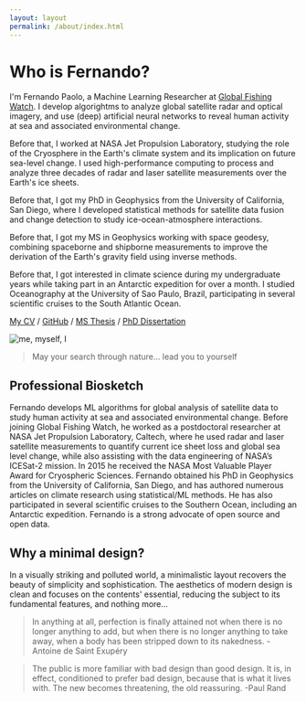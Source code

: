 ```yaml
---
layout: layout
permalink: /about/index.html
---
```


# Who is Fernando?

I'm Fernando Paolo, a Machine Learning Researcher at [Global Fishing Watch](https://www.youtube.com/watch?v=SvxIoe6kr68). I develop algorightms to analyze global satellite radar and optical imagery, and use (deep) artificial neural networks to reveal human activity at sea and associated environmental change.

Before that, I worked at NASA Jet Propulsion Laboratory, studying the role of the Cryosphere in the Earth's climate system and its implication on future sea-level change. I used high-performance computing to process and analyze three decades of radar and laser satellite measurements over the Earth's ice sheets.

Before that, I got my PhD in Geophysics from the University of California, San Diego, where I developed statistical methods for satellite data fusion and change detection to study ice-ocean-atmosphere interactions.

Before that, I got my MS in Geophysics working with space geodesy, combining spaceborne and shipborne measurements to improve the derivation of the Earth's gravity field using inverse methods.

Before that, I got interested in climate science during my undergraduate years while taking part in an Antarctic expedition for over a month. I studied Oceanography at the University of Sao Paulo, Brazil, participating in several scientific cruises to the South Atlantic Ocean.

[My CV](https://www.dropbox.com/s/in7nxestumaripg/Paolo-CV.pdf?dl=0) / [GitHub](https://github.com/fspaolo) / [MS Thesis](/research/ms.html) / [PhD Dissertation](/research/phd.html)

![me, myself, I](/assets/img/san_bernardino.png)  

> May your search through nature... lead you to yourself


## Professional Biosketch

Fernando develops ML algorithms for global analysis of satellite data to study human activity at sea and associated environmental change. Before joining Global Fishing Watch, he worked as a postdoctoral researcher at NASA Jet Propulsion Laboratory, Caltech, where he used radar and laser satellite measurements to quantify current ice sheet loss and global sea level change, while also assisting with the data engineering of NASA’s ICESat-2 mission. In 2015 he received the NASA Most Valuable Player Award for Cryospheric Sciences. Fernando obtained his PhD in Geophysics from the University of California, San Diego, and has authored numerous articles on climate research using statistical/ML methods. He has also participated in several scientific cruises to the Southern Ocean, including an Antarctic expedition. Fernando is a strong advocate of open source and open data.


## Why a minimal design?

In a visually striking and polluted world, a minimalistic layout recovers the beauty of simplicity and sophistication. The aesthetics of modern design is clean and focuses on the contents' essential, reducing the subject to its fundamental features, and nothing more...

> In anything at all, perfection is finally attained not when there is no longer anything to add, but when there is no longer anything to take away, when a body has been stripped down to its nakedness. -Antoine de Saint Exupéry

> The public is more familiar with bad design than good design. It is, in effect, conditioned to prefer bad design, because that is what it lives with. The new becomes threatening, the old reassuring.  -Paul Rand


